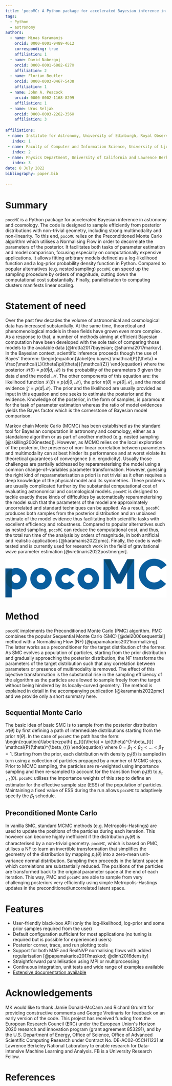 ```yaml
---
title: 'pocoMC: A Python package for accelerated Bayesian inference in astronomy and cosmology'
tags:
  - Python
  - astronomy
authors:
  - name: Minas Karamanis
    orcid: 0000-0001-9489-4612
    corresponding: true
    affiliation: 1
  - name: David Nabergoj
    orcid: 0000-0001-6882-627X
    affiliation: 2
  - name: Florian Beutler
    orcid: 0000-0003-0467-5438
    affiliation: 1
  - name: John A. Peacock
    orcid: 0000-0002-1168-8299
    affiliation: 1
  - name: Uros Seljak
    orcid: 0000-0003-2262-356X
    affiliation: 3

affiliations:
 - name: Institute for Astronomy, University of Edinburgh, Royal Observatory, Blackford Hill, Edinburgh EH9 3HJ, UK
   index: 1
 - name: Faculty of Computer and Information Science, University of Ljubljana, Ve\v{c}na pot 113, 1000 Ljubljana, Slovenia
   index: 2
 - name: Physics Department, University of California and Lawrence Berkeley National Laboratory Berkeley, CA 94720, USA
   index: 3
date: 8 July 2022
bibliography: paper.bib

---
```


# Summary

`pocoMC` is a Python package for accelerated Bayesian inference in astronomy and 
cosmology. The code is designed to sample efficiently from posterior distributions
with non-trivial geometry, including strong multimodality and non-linearity. To this end,
`pocoMC` relies on the Preconditioned Monte Carlo algorithm which utilises a Normalising
Flow in order to decorrelate the parameters of the posterior. It facilitates both tasks of
parameter estimation and model comparison, focusing especially on computationally expensive
applications. It allows fitting arbitrary models defined as a log-likelihood function and a
log-prior probability density function in Python. Compared to popular alternatives (e.g.
nested sampling) `pocoMC` can speed up the sampling procedure by orders of magnitude, cutting
down the computational cost substantially. Finally, parallelisation to computing clusters
manifests linear scaling.

# Statement of need

Over the past few decades the volume of astronomical and cosmological data has 
increased substantially. At the same time, theoretical and phenomenological models
in these fields have grown even more complex. As a response to that, a number of methods
aiming at efficient Bayesian computation have been developed with the sole task of
comparing those models to the available data [@trotta2017bayesian; @sharma2017markov]. 
In the Bayesian context, scientific inference proceeds though the use of Bayes' theorem:
\begin{equation}\label{eq:bayes}
\mathcal{P}(\theta) = \frac{\mathcal{L}(\theta)\pi(\theta)}{\mathcal{Z}}
\end{equation}
where the posterior $\mathcal{P}(\theta)\equiv p(\theta\vert d,\mathcal{M})$ is the
probability of the parameters $\theta$ given the data $d$ and the model $\mathcal{M}$.
The other components of this equation are: the likelihood function 
$\mathcal{L}(\theta)\equiv p(d\vert \theta,\mathcal{M})$, the prior $\pi(\theta) \equiv p(\theta\vert \mathcal{M})$,
and the model evidence $\mathcal{Z}=p(d\vert \mathcal{M})$. The prior and the
likelihood are usually provided as input in this equation and one seeks to estimate the 
posterior and the evidence. Knowledge of the posterior, in the form of samples, 
is paramount for the task of parameter estimation whereas the ratio of model 
evidences yields the Bayes factor which is the cornerstone of Bayesian model comparison.

Markov chain Monte Carlo (MCMC) has been established as the standard tool for 
Bayesian computation in astronomy and cosmology, either as a standalone algorithm
or as part of another method (e.g. nested sampling [@skilling2006nested]). However, 
as MCMC relies on the local exploration of the posterior, the presense of non-linear
correlation between parameters and multimodality can at best hinder its performance
and at worst violate its theoretical guarantees of convergence (i.e. ergodicity). Usually
those challenges are partially addressed by reparameterising the model using a common
change-of-variables parameter transformation. However, guessing the right kind of
reparameterisation a priori is not trivial as it often requires a deep knowledge of
the physical model and its symmetries. These problems are usually complicated further by the substantial
computational cost of evaluating astronomical and cosmological models. `pocoMC` is 
designed to tackle exactly these kinds of difficulties by automatically reparameterising
the model such that the parameters of the model are approximately uncorrelated and standard techniques 
can be applied. As a result, `pocoMC` produces both samples from the posterior distribution and an
unbiased estimate of the model evidence thus facilitating both scientific tasks with excellent 
efficiency and robustness. Compared to popular alternatives such as nested sampling, `pocoMC`
can reduce the computational cost, and thus, the total run time of the analysis by orders of magnitude,
in both artificial and realistic applications [@karamanis2022pmc]. Finally, the code is well-tested
and is currently used for research work in the field of gravitational wave parameter estimation [@vretinaris2022postmerger].

![Logo of `pocoMC`.](./../logo.png)

# Method

`pocoMC` implements the Preconditioned Monte Carlo (PMC) algorithm. PMC combines
the popular Sequential Monte Carlo (SMC) [@del2006sequential] method with a Normalising Flow (NF) [@papamakarios2021normalizing]. 
The latter works as a preconditioner for the target distribution of the former. 
As SMC evolves a population of particles, starting from the prior distribution 
and gradually approaching the posterior distribution, the NF transforms the 
parameters of the target distribution such that any correlation between parameters
or presence of multimodality is removed. The effect of this bijective transformation
is the substantial rise in the sampling efficiency of the algorithm as the particles
are allowed to sample freely from the target without being hindered by its locally-curved 
geometry. The method is explained in detail in the accompanying publication [@karamanis2022pmc]
and we provide only a short summary here.

## Sequential Monte Carlo

The basic idea of basic SMC is to sample from the posterior distribution $\mathcal{P}(\theta)$ by first
defining a path of intermediate distributions starting from the prior $\pi(\theta)$. In the
case of `pocoMC` the path has the form:
\begin{equation}\label{eq:path}
p_{t}(\theta) = \pi(\theta)^{1-\beta_{t}} \mathcal{P}(\theta)^{\beta_{t}}
\end{equation}
where $0=\beta_{1}<\beta_{2}<\dots<\beta_{T}=1$. Starting from the prior, each distribution with density $p_{t}(\theta)$ is
sampled in turn using a collection of particles propaged by a number of MCMC steps. Prior to MCMC sampling,
the particles are re-weighted using importance sampling and then re-sampled to account for the transition from
$p_{t}(\theta)$ to $p_{t+1}(\theta)$. `pocoMC` utilises the importance weights of this step to define an estimator
for the effective sample size (ESS) of the population of particles. Maintaining a fixed value of ESS during the run
allows `pocoMC` to adaptively specify the $\beta_{t}$ schedule.

## Preconditioned Monte Carlo

In vanilla SMC, standard MCMC methods (e.g. Metropolis-Hastings) are used to update the positions
of the particles during each iteration. This however can become highly inefficient if the distribution
$p_{t}(\theta)$ is characterised by a non-trivial geometry. `pocoMC`, which is based on PMC, utilises
a NF to learn an invertible transformation that simplifies
the geometry of the distribution by mapping $p_{t}(\theta)$ into a zero-mean unit-variance normal distribution.
Sampling then proceeds in the latent space in which correlations are substantially reduced. The positions of
the particles are transformed back to the original parameter space at the end of each iteration. This way,
PMC and `pocoMC` are able to sample from very challenging posteriors very efficiently using simple Metropolis-Hastings
updates in the preconditioned/uncorrelated latent space.

# Features

- User-friendly black-box API (only the log-likelihood, log-prior and some prior samples required from the user)
- Default configuration sufficient for most applications (no tuning is required but is possible for experienced users)
- Posterior corner, trace, and run plotting tools
- Support for both MAF and RealNVP normalising flows with added regularisation [@papamakarios2017masked; @dinh2016density]
- Straightforward parallelisation using MPI or multiprocessing
- Continuous integration, unit tests and wide range of examples available
- [Extensive documentation available](http://pocomc.readthedocs.io)

# Acknowledgements

MK would like to thank Jamie Donald-McCann and Richard Grumitt for providing constructive comments and George Vretinaris for feedback on an early version of the code. This project has received funding from the European Research Council (ERC) under the European Union's Horizon 2020 research and innovation program (grant agreement 853291), and  by the U.S. Department of Energy, Office of Science, Office of Advanced Scientific Computing Research under Contract No. DE-AC02-05CH11231 at Lawrence Berkeley National Laboratory to enable research for Data-intensive Machine Learning and Analysis. FB is a University Research Fellow.

# References